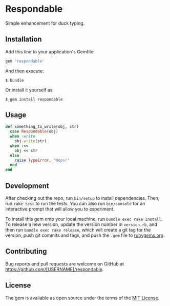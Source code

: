# Respondable

Simple enhancement for duck typing.

## Installation

Add this line to your application's Gemfile:

```ruby
gem 'respondable'
```

And then execute:

    $ bundle

Or install it yourself as:

    $ gem install respondable

## Usage

```ruby
def something_to_write(obj, str)
  case Respondable(obj)
  when :write
    obj.write(str)
  when :<<
    obj << str
  else
    raise TypeError, "Oops!"
  end
end
```

## Development

After checking out the repo, run `bin/setup` to install dependencies. Then, run `rake test` to run the tests. You can also run `bin/console` for an interactive prompt that will allow you to experiment.

To install this gem onto your local machine, run `bundle exec rake install`. To release a new version, update the version number in `version.rb`, and then run `bundle exec rake release`, which will create a git tag for the version, push git commits and tags, and push the `.gem` file to [rubygems.org](https://rubygems.org).

## Contributing

Bug reports and pull requests are welcome on GitHub at https://github.com/[USERNAME]/respondable.

## License

The gem is available as open source under the terms of the [MIT License](https://opensource.org/licenses/MIT).
